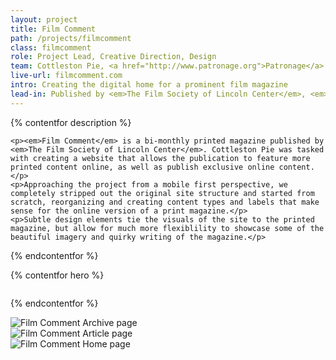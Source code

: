 ```yaml
---
layout: project
title: Film Comment
path: /projects/filmcomment
class: filmcomment
role: Project Lead, Creative Direction, Design
team: Cottleston Pie, <a href="http://www.patronage.org">Patronage</a>
live-url: filmcomment.com
intro: Creating the digital home for a prominent film magazine
lead-in: Published by <em>The Film Society of Lincoln Center</em>, <em>Film Comment</em> has been a crucial voice in film since 1962.
---
```


{% contentfor description %}
	
	<p><em>Film Comment</em> is a bi-monthly printed magazine published by <em>The Film Society of Lincoln Center</em>. Cottleston Pie was tasked with creating a website that allows the publication to feature more printed content online, as well as publish exclusive online content.</p>
	<p>Approaching the project from a mobile first perspective, we completely stripped out the original site structure and started from scratch, reorganizing and creating content types and labels that make sense for the online version of a print magazine.</p>
	<p>Subtle design elements tie the visuals of the site to the printed magazine, but allow for much more flexiblility to showcase some of the beautiful imagery and quirky writing of the magazine.</p>

{% endcontentfor %}

{% contentfor hero %}
			<div class="project-example ipad">
				<div class="screen-wrap">
					<img src="/img/projects/filmcomment/fc-screen-home.jpg" alt="" />
				</div>
			</div>
<!-- 			<div class="project-example iphone">
				<div class="screen-wrap">
					<img src="/img/projects/filmlinc.org-mobile-home.jpg" alt="" />
				</div>
			</div> -->
{% endcontentfor %}

<section class="project-expanded tri-screen">
	<div class="container">
		<div class="screen screen-1">
			<img src="/img/projects/filmcomment/fc-screen-archive.jpg" alt="Film Comment Archive page" />
		</div>
		<div class="screen screen-2">
			<img src="/img/projects/filmcomment/fc-screen-article.jpg" alt="Film Comment Article page" />
		</div>
		<div class="screen screen-3">
			<img src="/img/projects/filmcomment/fc-screen-home.jpg" alt="Film Comment Home page" />
		</div>
	</div>
</section>